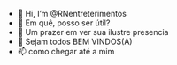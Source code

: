 - 👋 Hi, I’m @RNentreterimentos
- 👀 Em quê, posso ser útil? 
- 🌱 Um prazer em ver sua ilustre presencia
- 💞️ Sejam todos BEM VINDOS(A)
- 📫 como chegar até a mim

<!---
RNentreterimentos/RNentreterimentos is a ✨ special ✨ repository because its `README.md` (this file) appears on your GitHub profile.
You can click the Preview link to take a look at your changes.
--->
